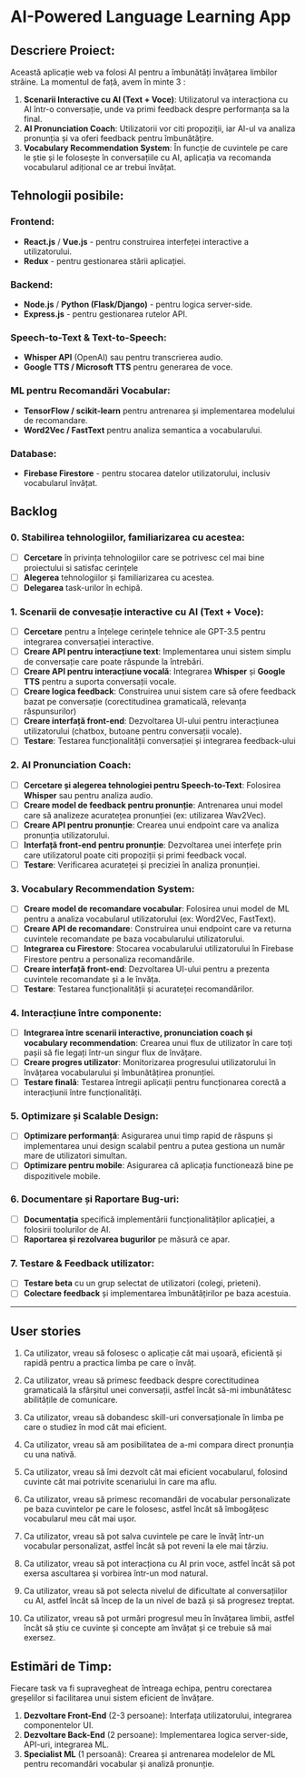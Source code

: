 
# AI-Powered Language Learning App

## Descriere Proiect:
Această aplicație web va folosi AI pentru a îmbunătăți învățarea limbilor străine. La momentul de față, avem în minte 3 :

1. **Scenarii Interactive cu AI (Text + Voce)**: Utilizatorul va interacționa cu AI într-o conversație, unde va primi feedback despre performanța sa la final.
2. **AI Pronunciation Coach**: Utilizatorii vor citi propoziții, iar AI-ul va analiza pronunția și va oferi feedback pentru îmbunătățire.
3. **Vocabulary Recommendation System**: În funcție de cuvintele pe care le știe și le folosește în conversațiile cu AI, aplicația va recomanda vocabularul adițional ce ar trebui învățat.

## Tehnologii posibile:

### Frontend:
- **React.js** / **Vue.js** - pentru construirea interfeței interactive a utilizatorului.
- **Redux** - pentru gestionarea stării aplicației.

### Backend:
- **Node.js** / **Python (Flask/Django)** - pentru logica server-side.
- **Express.js** - pentru gestionarea rutelor API.

### Speech-to-Text & Text-to-Speech:
- **Whisper API** (OpenAI) sau pentru transcrierea audio.
- **Google TTS / Microsoft TTS** pentru generarea de voce.

### ML pentru Recomandări Vocabular:
- **TensorFlow / scikit-learn** pentru antrenarea și implementarea modelului de recomandare.
- **Word2Vec / FastText** pentru analiza semantica a vocabularului.

### Database:
- **Firebase Firestore** - pentru stocarea datelor utilizatorului, inclusiv vocabularul învățat.


## Backlog
### 0. **Stabilirea tehnologiilor, familiarizarea cu acestea**:
- [ ] **Cercetare** în privința tehnologiilor care se potrivesc cel mai bine proiectului si satisfac cerințele
- [ ] **Alegerea** tehnologiilor și familiarizarea cu acestea.
- [ ] **Delegarea** task-urilor în echipă.

### 1. **Scenarii de convesație interactive cu AI (Text + Voce)**:
- [ ] **Cercetare** pentru a înțelege cerințele tehnice ale GPT-3.5 pentru integrarea conversației interactive.
- [ ] **Creare API pentru interacțiune text**: Implementarea unui sistem simplu de conversație care poate răspunde la întrebări.
- [ ] **Creare API pentru interacțiune vocală**: Integrarea **Whisper** și **Google TTS** pentru a suporta conversații vocale.
- [ ] **Creare logica feedback**: Construirea unui sistem care să ofere feedback bazat pe conversație (corectitudinea gramaticală, relevanța răspunsurilor)
- [ ] **Creare interfață front-end**: Dezvoltarea UI-ului pentru interacțiunea utilizatorului (chatbox, butoane pentru conversații vocale).
- [ ] **Testare**: Testarea funcționalității conversației și integrarea feedback-ului

### 2. **AI Pronunciation Coach**:
- [ ] **Cercetare și alegerea tehnologiei pentru Speech-to-Text**: Folosirea **Whisper** sau pentru analiza audio.
- [ ] **Creare model de feedback pentru pronunție**: Antrenarea unui model care să analizeze acuratețea pronunției (ex: utilizarea Wav2Vec).
- [ ] **Creare API pentru pronunție**: Crearea unui endpoint care va analiza pronunția utilizatorului.
- [ ] **Interfață front-end pentru pronunție**: Dezvoltarea unei interfețe prin care utilizatorul poate citi propoziții și primi feedback vocal.
- [ ] **Testare**: Verificarea acurateței și preciziei în analiza pronunției.

### 3. **Vocabulary Recommendation System**:
- [ ] **Creare model de recomandare vocabular**: Folosirea unui model de ML pentru a analiza vocabularul utilizatorului (ex: Word2Vec, FastText).
- [ ] **Creare API de recomandare**: Construirea unui endpoint care va returna cuvintele recomandate pe baza vocabularului utilizatorului.
- [ ] **Integrarea cu Firestore**: Stocarea vocabularului utilizatorului în Firebase Firestore pentru a personaliza recomandările.
- [ ] **Creare interfață front-end**: Dezvoltarea UI-ului pentru a prezenta cuvintele recomandate și a le învăța.
- [ ] **Testare**: Testarea funcționalității și acurateței recomandărilor.

### 4. **Interacțiune între componente**:
- [ ] **Integrarea între scenarii interactive, pronunciation coach și vocabulary recommendation**: Crearea unui flux de utilizator în care toți pașii să fie legați într-un singur flux de învățare.
- [ ] **Creare progres utilizator**: Monitorizarea progresului utilizatorului în învățarea vocabularului și îmbunătățirea pronunției.
- [ ] **Testare finală**: Testarea întregii aplicații pentru funcționarea corectă a interacțiunii între funcționalități.

### 5. **Optimizare și Scalable Design**:
- [ ] **Optimizare performanță**: Asigurarea unui timp rapid de răspuns și implementarea unui design scalabil pentru a putea gestiona un număr mare de utilizatori simultan.
- [ ] **Optimizare pentru mobile**: Asigurarea că aplicația functionează bine pe dispozitivele mobile.

### 6. **Documentare și Raportare Bug-uri**:
- [ ] **Documentația** specifică implementării funcționalităților aplicației, a folosirii toolurilor de AI.
- [ ] **Raportarea și rezolvarea bugurilor** pe măsură ce apar.

### 7. **Testare & Feedback utilizator**:
- [ ] **Testare beta** cu un grup selectat de utilizatori (colegi, prieteni).
- [ ] **Colectare feedback** și implementarea îmbunătățirilor pe baza acestuia.

---

## User stories
1. Ca utilizator, vreau să folosesc o aplicație cât mai ușoară, eficientă și rapidă pentru a practica limba pe care o învăț.

2. Ca utilizator, vreau să primesc feedback despre corectitudinea gramaticală la sfârșitul unei conversații, astfel încât să-mi imbunătătesc abilitățile de comunicare.

3. Ca utilizator, vreau să dobandesc skill-uri conversaționale în limba pe care o studiez în mod cât mai eficient.

4. Ca utilizator, vreau să am posibilitatea de a-mi compara direct pronunția cu una nativă.

5. Ca utilizator, vreau să îmi dezvolt cât mai eficient vocabularul, folosind cuvinte cât mai potrivite scenariului în care ma aflu.

6. Ca utilizator, vreau să primesc recomandări de vocabular personalizate pe baza cuvintelor pe care le folosesc, astfel încât să îmbogățesc vocabularul meu cât mai ușor.

7. Ca utilizator, vreau să pot salva cuvintele pe care le învăț într-un vocabular personalizat, astfel încât să pot reveni la ele mai târziu.

8. Ca utilizator, vreau să pot interacționa cu AI prin voce, astfel încât să pot exersa ascultarea și vorbirea într-un mod natural.

9. Ca utilizator, vreau să pot selecta nivelul de dificultate al conversațiilor cu AI, astfel încât să încep de la un nivel de bază și să progresez treptat.

10. Ca utilizator, vreau să pot urmări progresul meu în învățarea limbii, astfel încât să știu ce cuvinte și concepte am învățat și ce trebuie să mai exersez.


## Estimări de Timp:

Fiecare task va fi supravegheat de întreaga echipa, pentru corectarea greșelilor si facilitarea unui sistem eficient de învățare. 

1. **Dezvoltare Front-End** (2-3 persoane): Interfața utilizatorului, integrarea componentelor UI.  
2. **Dezvoltare Back-End** (2 persoane): Implementarea logica server-side, API-uri, integrarea ML.  
3. **Specialist ML** (1 persoană): Crearea și antrenarea modelelor de ML pentru recomandări vocabular și analiză pronunție.


